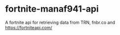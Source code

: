# fortnite-manaf941-api
A fortnite api for retrieving data from TRN, fnbr.co and https://fortniteapi.com/
